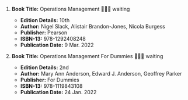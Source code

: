 1. **Book Title:** Operations Management 📒🔐🚫 waiting
   - **Edition Details:** 10th
   - **Author:** Nigel Slack, Alistair Brandon-Jones, Nicola Burgess
   - **Publisher:** Pearson
   - **ISBN-13:** 978-1292408248
   - **Publication Date:** 9 Mar. 2022

1. **Book Title:** Operations Management For Dummies 📒🔐🚫 waiting
   - **Edition Details:** 2nd
   - **Author:** Mary Ann Anderson, Edward J. Anderson, Geoffrey Parker
   - **Publisher:** For Dummies
   - **ISBN-13:** 978-1119843108
   - **Publication Date:** 24 Jan. 2022
